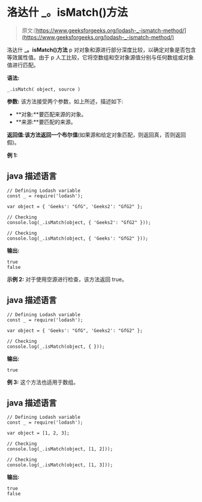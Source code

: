 # 洛达什 _。isMatch()方法

> 原文:[https://www.geeksforgeeks.org/lodash-_-ismatch-method/](https://www.geeksforgeeks.org/lodash-_-ismatch-method/)

洛达什 **_。isMatch()方法** p 对对象和源进行部分深度比较，以确定对象是否包含等效属性值。由于 p 人工比较，它将空数组和空对象源值分别与任何数组或对象值进行匹配。

**语法:**

```
_.isMatch( object, source )

```

**参数:** 该方法接受两个参数，如上所述，描述如下:

*   **对象:**要匹配来源的对象。
*   **来源:**要匹配的来源。

**返回值:**该方法返回一个**布尔值**(如果源和给定对象匹配，则返回真，否则返回假)。

**例 1:**

## java 描述语言

```
// Defining Lodash variable 
const _ = require('lodash'); 

var object = { 'Geeks': "GfG", 'Geeks2': "GfG2" };

// Checking
console.log(_.isMatch(object, { 'Geeks2': "GfG2" })); 

// Checking
console.log(_.isMatch(object, { 'Geeks': "GfG2" }));
```

**输出:**

```
true
false

```

**示例 2:** 对于使用空源进行检查，该方法返回 true。

## java 描述语言

```
// Defining Lodash variable 
const _ = require('lodash'); 

var object = { 'Geeks': "GfG", 'Geeks2': "GfG2" };

// Checking
console.log(_.isMatch(object, { }));
```

**输出:**

```
true

```

**例 3:** 这个方法也适用于数组。

## java 描述语言

```
// Defining Lodash variable 
const _ = require('lodash'); 

var object = [1, 2, 3];

// Checking
console.log(_.isMatch(object, [1, 2])); 

// Checking
console.log(_.isMatch(object, [1, 3]));
```

**输出:**

```
true
false

```